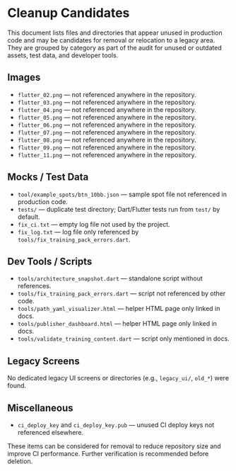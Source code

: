# Cleanup Candidates

This document lists files and directories that appear unused in production code and may be candidates for removal or relocation to a legacy area. They are grouped by category as part of the audit for unused or outdated assets, test data, and developer tools.

## Images
- `flutter_02.png` — not referenced anywhere in the repository.
- `flutter_03.png` — not referenced anywhere in the repository.
- `flutter_04.png` — not referenced anywhere in the repository.
- `flutter_05.png` — not referenced anywhere in the repository.
- `flutter_06.png` — not referenced anywhere in the repository.
- `flutter_07.png` — not referenced anywhere in the repository.
- `flutter_08.png` — not referenced anywhere in the repository.
- `flutter_09.png` — not referenced anywhere in the repository.
- `flutter_11.png` — not referenced anywhere in the repository.

## Mocks / Test Data
- `tool/example_spots/btn_10bb.json` — sample spot file not referenced in production code.
- `tests/` — duplicate test directory; Dart/Flutter tests run from `test/` by default.
- `fix_ci.txt` — empty log file not used by the project.
- `fix_log.txt` — log file only referenced by `tools/fix_training_pack_errors.dart`.

## Dev Tools / Scripts
- `tools/architecture_snapshot.dart` — standalone script without references.
- `tools/fix_training_pack_errors.dart` — script not referenced by other code.
- `tools/path_yaml_visualizer.html` — helper HTML page only linked in docs.
- `tools/publisher_dashboard.html` — helper HTML page only linked in docs.
- `tools/validate_training_content.dart` — script only mentioned in docs.

## Legacy Screens
No dedicated legacy UI screens or directories (e.g., `legacy_ui/`, `old_*`) were found.

## Miscellaneous
- `ci_deploy_key` and `ci_deploy_key.pub` — unused CI deploy keys not referenced elsewhere.

These items can be considered for removal to reduce repository size and improve CI performance. Further verification is recommended before deletion.
